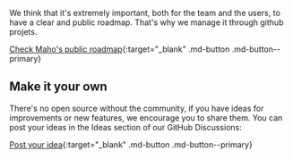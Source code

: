 We think that it's extremely important, both for the team and the users, to have a clear and public roadmap.
That's why we manage it through github projets.

[Check Maho's public roadmap](https://github.com/orgs/MahoCommerce/projects/2/views/1){:target="_blank" .md-button .md-button--primary}

## Make it your own

There's no open source without the community, if you have ideas for improvements or new features, 
we encourage you to share them. You can post your ideas in the Ideas section of our GitHub Discussions:

[Post your idea](https://github.com/MahoCommerce/maho/discussions/categories/ideas){:target="_blank" .md-button .md-button--primary}
